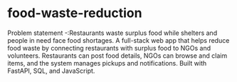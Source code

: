 # food-waste-reduction
Problem statement -:Restaurants waste surplus food while shelters and people in need face food shortages.
A full-stack web app that helps reduce food waste by connecting restaurants with surplus food to NGOs and volunteers. Restaurants can post food details, NGOs can browse and claim items, and the system manages pickups and notifications. Built with FastAPI, SQL, and JavaScript.
